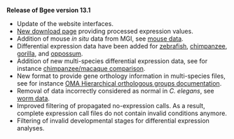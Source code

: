 **Release of Bgee version 13.1**

* Update of the website interfaces.
* [New download page](https://bgee.org/bgee13/?page=download&action=proc_values) providing processed expression values.
* Addition of mouse *in situ* data from MGI, see [mouse data](https://bgee.org/bgee13/?page=download&action=expr_calls#id2).
* Differential expression data have been added for [zebrafish](https://bgee.org/bgee13/?page=download&action=expr_calls#id3),
  [chimpanzee](https://bgee.org/bgee13/?page=download&action=expr_calls#id7), [gorilla](https://bgee.org/bgee13/?page=download&action=expr_calls#id8), 
  and [oppossum](https://bgee.org/bgee13/?page=download&action=expr_calls#id19).
* Addition of new multi-species differential expression data, see
  for instance [chimpanzee/macaque comparison](https://bgee.org/bgee13/?page=download&amp;action=expr_calls#id9598_9544).
* New format to provide gene orthology information in multi-species
  files, see for instance [OMA Hierarchical orthologous groups documentation](https://bgee.org/bgee13/?page=doc&action=call_files#oma_hog).
* Removal of data incorrectly considered as normal in
  *C. elegans*, see [worm data](https://bgee.org/bgee13/?page=download&action=expr_calls#id5).
* Improved filtering of propagated no-expression calls. As a result,
  complete expression call files do not contain invalid conditions
  anymore.
* Filtering of invalid developmental stages for differential
  expression analyses.
